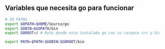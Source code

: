 ## Variables que necesita go para funcionar

```bash
# GO PATHS
export GOPATH=$HOME/Source/go
export GOBIN=$GOPATH/bin
export GOROOT=/ # Ruta donde este instalado go con su carpeta src y bin

export PATH=$PATH:$GOBIN:$GOROOT/bin
```